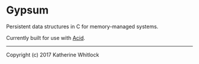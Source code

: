 # Gypsum

Persistent data structures in C for memory-managed systems.

Currently built for use with [Acid](brick-lang/acid).

------------------------------------

Copyright (c) 2017 Katherine Whitlock